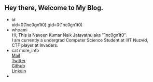 ## Hey there, Welcome to My Blog.

* id \
uid=0(1nc0gn1t0) gid=0(1nc0gn1t0)
*  whoami \
Hi, This is Naveen Kumar Naik Jatavathu aka "1nc0gn1t0".\
I am currently a undergrad Computer Science Student at IIIT Nuzvid, CTF player at Invaders.
* cat more_info \
[Mail](mailto:naina.navs@gmail.com) \
[Twitter](https://twitter.com/NainaNavs) \
[Github](https://github.com/n41n4) \
[Linkdin](https://in.linkedin.com/in/naveen-kumar-naik-6658b0186)
*    
